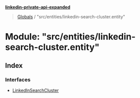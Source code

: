 **[linkedin-private-api-expanded](../README.md)**

> [Globals](../globals.md) / "src/entities/linkedin-search-cluster.entity"

# Module: "src/entities/linkedin-search-cluster.entity"

## Index

### Interfaces

* [LinkedInSearchCluster](../interfaces/_src_entities_linkedin_search_cluster_entity_.linkedinsearchcluster.md)
